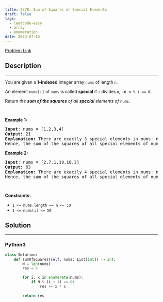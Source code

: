 ```yaml
---
title: 2778. Sum of Squares of Special Elements 
draft: false
tags: 
  - leetcode-easy
  - array
  - enumeration
date: 2023-07-16
---
```


[Problem Link](https://leetcode.com/problems/sum-of-squares-of-special-elements/)

## Description

---
<p>You are given a <strong>1-indexed</strong> integer array <code>nums</code> of length <code>n</code>.</p>

<p>An element <code>nums[i]</code> of <code>nums</code> is called <strong>special</strong> if <code>i</code> divides <code>n</code>, i.e. <code>n % i == 0</code>.</p>

<p>Return <em>the <strong>sum of the squares</strong> of all <strong>special</strong> elements of </em><code>nums</code>.</p>

<p>&nbsp;</p>
<p><strong class="example">Example 1:</strong></p>

<pre>
<strong>Input:</strong> nums = [1,2,3,4]
<strong>Output:</strong> 21
<strong>Explanation:</strong> There are exactly 3 special elements in nums: nums[1] since 1 divides 4, nums[2] since 2 divides 4, and nums[4] since 4 divides 4. 
Hence, the sum of the squares of all special elements of nums is nums[1] * nums[1] + nums[2] * nums[2] + nums[4] * nums[4] = 1 * 1 + 2 * 2 + 4 * 4 = 21.  
</pre>

<p><strong class="example">Example 2:</strong></p>

<pre>
<strong>Input:</strong> nums = [2,7,1,19,18,3]
<strong>Output:</strong> 63
<strong>Explanation:</strong> There are exactly 4 special elements in nums: nums[1] since 1 divides 6, nums[2] since 2 divides 6, nums[3] since 3 divides 6, and nums[6] since 6 divides 6. 
Hence, the sum of the squares of all special elements of nums is nums[1] * nums[1] + nums[2] * nums[2] + nums[3] * nums[3] + nums[6] * nums[6] = 2 * 2 + 7 * 7 + 1 * 1 + 3 * 3 = 63. 
</pre>

<p>&nbsp;</p>
<p><strong>Constraints:</strong></p>

<ul>
	<li><code>1 &lt;= nums.length == n &lt;= 50</code></li>
	<li><code>1 &lt;= nums[i] &lt;= 50</code></li>
</ul>


## Solution

---
### Python3
``` py title='sum-of-squares-of-special-elements'
class Solution:
    def sumOfSquares(self, nums: List[int]) -> int:
        N = len(nums)
        res = 0
        
        for i, x in enumerate(nums):
            if N % (i + 1) == 0:
                res += x * x
        
        return res
    
```

